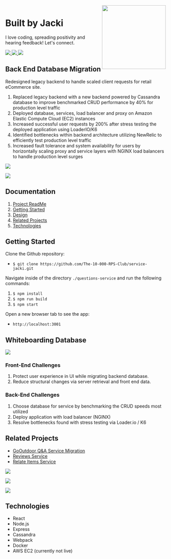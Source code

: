 <a href="https://www.github.com/day-glow" target="_blank">
  <img align='right' src="https://media.giphy.com/media/bcKmIWkUMCjVm/giphy.gif" width='200"'/>
</a>

# Built by Jacki
I love coding, spreading positivity and hearing feedback! Let's connect.

<!-- LinkedIn -->
<a href="https://www.linkedin.com/in/jacki-yanamura/" target="_blank">
  <img src="https://img.shields.io/badge/-Jacki%20Yanamura-blue?style=for-the-badge&logo=Linkedin&logoColor=white"/>
</a>
<!-- Github -->
<a href="https://www.github.com/day-glow">
  <img src="https://img.shields.io/badge/DayGlow-black?style=for-the-badge&logo=github&logoColor=white"/>
</a>
<!-- Email -->
<a href="mailto:jacki.yanamura@gmail.com">
  <img src="https://img.shields.io/badge/EMAIL-jacki.yanamura%40gmail.com-1152ba?style=for-the-badge"/>
</a>

## Back End Database Migration

Redesigned legacy backend to handle scaled client requests for retail eCommerce site.

1. Replaced legacy backend with a new backend powered by Cassandra database to improve benchmarked CRUD performance by 40% for production level traffic
2. Deployed database, services, load balancer and proxy on Amazon Elastic Compute Cloud (EC2) instances
3. Increased successful user requests by 200% after stress testing the deployed application using LoaderIO/K6
4. Identified bottlenecks within backend architecture utilizing NewRelic to efficiently test production level traffic
5. Increased fault tolerance and system availability for users by horizontally scaling proxy and service layers with NGINX load balancers to handle production level surges

![](./img/product.png)

![](./img/questionsAnswers2.png)

## Documentation
1. [Project ReadMe](#Back-End-Database-Migration)
1. [Getting Started](#Getting-Started)
1. [Design](#Whiteboarding-Database)
1. [Related Projects](#Related-Projects)
1. [Technologies](#Technologies)

## Getting Started

Clone the Github repository:
* `$ git clone https://github.com/The-10-000-RPS-Club/service-jacki.git`

Navigate inside of the directory `./questions-service` and run the following commands:
1. `$ npm install`
2. `$ npm run build`
3. `$ npm start`

Open a new browser tab to see the app:
* `http://localhost:3001`

## Whiteboarding Database
![](./img/whiteboarding_cassandra.jpg)

### Front-End Challenges
1) Protect user experience in UI while migrating backend database.
2) Reduce structural changes via server retrieval and front end data.

### Back-End Challenges
1) Choose database for service by benchmarking the CRUD speeds most utilized
2) Deploy application with load balancer (NGINX)
3) Resolve bottlenecks found with stress testing via Loader.io / K6

## Related Projects
  - [GoOutdoor Q&A Service Migration](https://github.com/The-10-000-RPS-Club/relatedItems-chris)
  - [Reviews Service](https://github.com/The-Emerald-Kraken/review-service)
  - [Relate Items Service](https://github.com/The-Emerald-Kraken/relatedItems-service)

![](./img/benchmarkingAndScaling.png)

![](./img/questionsAnswers.png)

![](./img/moreSection.png)

## Technologies
* React
* Node.js
* Express
* Cassandra
* Webpack
* Docker
* AWS EC2 (currently not live)